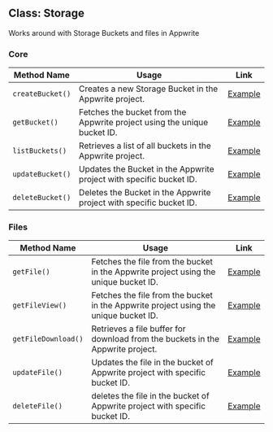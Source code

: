 ## Class: Storage
Works around with Storage Buckets and files in Appwrite

### Core

| Method Name | Usage                                                                                          | Link                                                   |
|-------------|------------------------------------------------------------------------------------------------|--------------------------------------------------------|
| `createBucket()`  | Creates a new Storage Bucket in the Appwrite project.   | [Example](/examples/storage/createBucket.cpp) |
| `getBucket()`  | Fetches the bucket from the Appwrite project using the unique bucket ID.                    | [Example](/examples/storage/getBucket.cpp) |
| `listBuckets()`    | Retrieves a list of all buckets in the Appwrite project.                                   | [Example](/examples/storage/listBuckets.cpp)  |
| `updateBucket()`    | Updates the Bucket in the Appwrite project with specific bucket ID.                                   | [Example](/examples/storage/updateBucket.cpp)  |
| `deleteBucket()`    | Deletes the Bucket in the Appwrite project with specific bucket ID.                                   | [Example](/examples/storage/deleteBucket.cpp)  |

### Files

| Method Name | Usage                                                                                          | Link                                                   |
|-------------|------------------------------------------------------------------------------------------------|--------------------------------------------------------|
| `getFile()`  | Fetches the file from the bucket in the Appwrite project using the unique bucket ID.                    | [Example](/examples/storage/files/getFile.cpp) |
| `getFileView()`  | Fetches the file from the bucket in the Appwrite project using the unique bucket ID.                    | [Example](/examples/storage/files/getFileView.cpp) |
| `getFileDownload()`    | Retrieves a file buffer for download from the buckets in the Appwrite project.                                   | [Example](/examples/storage/files/getFileDownload.cpp)  |
| `updateFile()`    | Updates the file in the bucket of Appwrite project with specific bucket ID.                                   | [Example](/examples/storage/files/updateFile.cpp)  |
| `deleteFile()`    | deletes the file in the bucket of Appwrite project with specific bucket ID.                                   | [Example](/examples/storage/files/deleteFile.cpp)  |